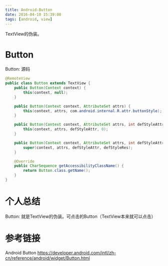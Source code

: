 ```yaml
---
title: Android-Button
date: 2016-04-10 15:39:00
tags: [android, view]
---
```


TextView的伪装。
<!--more-->

# Button
Button: 源码
``` java
@RemoteView
public class Button extends TextView {
    public Button(Context context) {
        this(context, null);
    }

    public Button(Context context, AttributeSet attrs) {
        this(context, attrs, com.android.internal.R.attr.buttonStyle);
    }

    public Button(Context context, AttributeSet attrs, int defStyleAttr) {
        this(context, attrs, defStyleAttr, 0);
    }

    public Button(Context context, AttributeSet attrs, int defStyleAttr, int defStyleRes) {
        super(context, attrs, defStyleAttr, defStyleRes);
    }

    @Override
    public CharSequence getAccessibilityClassName() {
        return Button.class.getName();
    }
}
```

# 个人总结
Button: 就是TextView的伪装。可点击的Button（TextView本来就可以点击）

# 参考链接
Android Button
https://developer.android.com/intl/zh-cn/reference/android/widget/Button.html